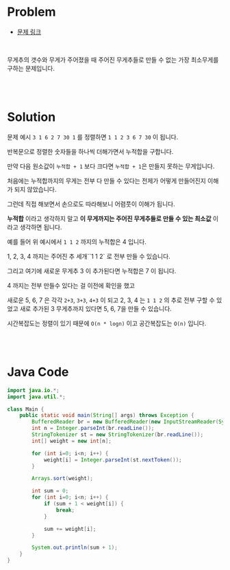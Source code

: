 # Problem

- [문제 링크](https://www.acmicpc.net/problem/2437)

<br>

무게추의 갯수와 무게가 주어졌을 때 주어진 무게추들로 만들 수 없는 가장 최소무게를 구하는 문제입니다.

<br><br>

# Solution

문제 예시 `3 1 6 2 7 30 1` 를 정렬하면 `1 1 2 3 6 7 30` 이 됩니다.

반복문으로 정렬한 숫자들을 하나씩 더해가면서 누적합을 구합니다.

만약 다음 원소값이 `누적합 + 1` 보다 크다면 `누적합 + 1`은 만들지 못하는 무게입니다.

처음에는 누적합까지의 무게는 전부 다 만들 수 있다는 전제가 어떻게 만들어진지 이해가 되지 않았습니다.

그런데 직접 해보면서 손으로도 따라해보니 어렴풋이 이해가 됩니다.

**누적합** 이라고 생각하지 말고 **이 무게까지는 주어진 무게추들로 만들 수 있는 최소값** 이라고 생각하면 됩니다.

예를 들어 위 예시에서 `1 1 2` 까지의 누적합은 4 입니다.

1, 2, 3, 4 까지는 주어진 추 세개``1 1 2` 로 전부 만들 수 있습니다.

그리고 여기에 새로운 무게추 3 이 추가된다면 누적합은 7 이 됩니다.

4 까지는 전부 만들수 있다는 걸 이전에 확인을 했고

새로운 5, 6, 7 은 각각 `2+3`, `3+3`, `4+3` 이 되고 2, 3, 4 는 `1 1 2` 의 추로 전부 구할 수 있었고 새로 추가된 3 무게추까지 있다면 5, 6, 7을 만들 수 있습니다.

시간복잡도는 정렬이 있기 때문에 `O(n * logn)` 이고 공간복잡도는 `O(n)` 입니다.

<br><br>

# Java Code

```java
import java.io.*;
import java.util.*;

class Main {
    public static void main(String[] args) throws Exception {
        BufferedReader br = new BufferedReader(new InputStreamReader(System.in));
        int n = Integer.parseInt(br.readLine());
        StringTokenizer st = new StringTokenizer(br.readLine());
        int[] weight = new int[n];

        for (int i=0; i<n; i++) {
            weight[i] = Integer.parseInt(st.nextToken());
        }

        Arrays.sort(weight);

        int sum = 0;
        for (int i=0; i<n; i++) {
            if (sum + 1 < weight[i]) {
                break;
            }

            sum += weight[i];
        }

        System.out.println(sum + 1);
    }
}
```